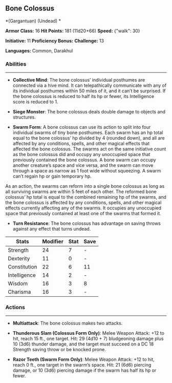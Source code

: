 ## Bone Colossus
*(Gargantuan) (Undead) *

**Armor Class:** 16
**Hit Points:** 181 (11d20+66)
**Speed:** {"walk": 30}

**Initiative:** 11
**Proficiency Bonus:**
**Challenge:** 13

**Languages:** Common, Darakhul

### Abilities
 --- 
- **Collective Mind**: The bone colossus’ individual posthumes are connected via a hive mind. It can telepathically communicate with any of its individual posthumes within 50 miles of it, and it can’t be surprised. If the bone colossus is reduced to half its hp or fewer, its Intelligence score is reduced to 1.

- **Siege Monster**: The bone colossus deals double damage to objects and structures.

- **Swarm Form**: A bone colossus can use its action to split into four individual swarms of tiny bone posthumes. Each swarm has an hp total equal to the bone colossus’ hp divided by 4 (rounded down), and all are affected by any conditions, spells, and other magical effects that affected the bone colossus. The swarms act on the same initiative count as the bone colossus did and occupy any unoccupied space that previously contained the bone colossus. A bone swarm can occupy another creature’s space and vice versa, and the swarm can move through a space as narrow as 1 foot wide without squeezing. A swarm can’t regain hp or gain temporary hp.

As an action, the swarms can reform into a single bone colossus as long as all surviving swarms are within 5 feet of each other. The reformed bone colossus’ hp total is equal to the combined remaining hp of the swarms, and the bone colossus is affected by any conditions, spells, and other magical effects currently affecting any of the swarms. It occupies any unoccupied space that previously contained at least one of the swarms that formed it.

- **Turn Resistance**: The bone colossus has advantage on saving throws against any effect that turns undead.



| Stats | Modifier | Stat | Save
| ---- | ---- | ---- | ---- |
| Strength | 24 | 7 | - |
| Dexterity | 11 | 0 | - |
| Constitution | 22 | 6 | 11 |
| Intelligence | 14 | 2 | - |
| Wisdom | 16 | 3 | 8 |
| Charisma | 16 | 3 | - |

### Actions
 --- 
- **Multiattack**: The bone colossus makes two attacks.

- **Thunderous Slam (Colossus Form Only)**: Melee Weapon Attack: +12 to hit, reach 15 ft., one target. Hit: 29 (4d10 + 7) bludgeoning damage plus 10 (3d6) thunder damage, and the target must succeed on a DC 18 Strength saving throw or be knocked prone.

- **Razor Teeth (Swarm Form Only)**: Melee Weapon Attack: +12 to hit, reach 0 ft., one target in the swarm’s space. Hit: 21 (6d6) piercing damage, or 10 (3d6) piercing damage if the swarm has half its hp or fewer.

